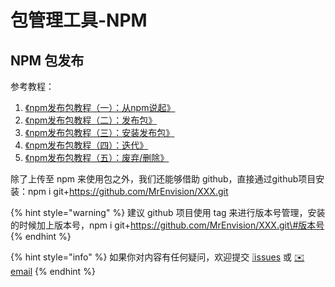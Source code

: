 # 包管理工具-NPM

## NPM 包发布

参考教程：

1. [《npm发布包教程（一）：从npm说起》](https://segmentfault.com/a/1190000017461666)
2. [《npm发布包教程（二）：发布包》](https://segmentfault.com/a/1190000017463371)
3. [《npm发布包教程（三）：安装发布包》](https://segmentfault.com/a/1190000017472970)
4. [《npm发布包教程（四）：迭代》](https://segmentfault.com/a/1190000017477077)
5. [《npm发布包教程（五）：废弃/删除》](https://segmentfault.com/a/1190000017479985)

除了上传至 npm 来使用包之外，我们还能够借助 github，直接通过github项目安装：npm i git+https://github.com/MrEnvision/XXX.git

{% hint style="warning" %}
建议 github 项目使用 tag 来进行版本号管理，安装的时候加上版本号，npm i git+https://github.com/MrEnvision/XXX.git\#版本号
{% endhint %}

{% hint style="info" %}
如果你对内容有任何疑问，欢迎提交 [❕issues](https://github.com/MrEnvision/Front-end_learning_notes/issues) 或 [ ✉️ email](mailto:EnvisionShen@gmail.com)
{% endhint %}

